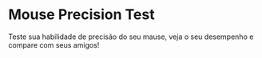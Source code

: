 # Mouse Precision Test
 Teste sua habilidade de precisão do seu mause, veja o seu desempenho e compare com seus amigos!
